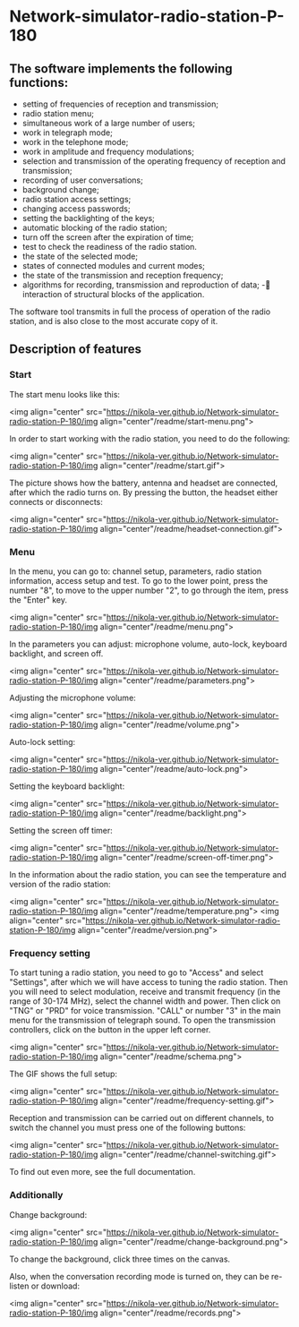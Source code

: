 # Network-simulator-radio-station-P-180

## The software implements the following functions:

- setting of frequencies of reception and transmission;
- radio station menu;
- simultaneous work of a large number of users;
- work in telegraph mode;
- work in the telephone mode;
- work in amplitude and frequency modulations;
- selection and transmission of the operating frequency of reception and transmission;
- recording of user conversations;
- background change;
- radio station access settings;
- changing access passwords;
- setting the backlighting of the keys;
- automatic blocking of the radio station;
- turn off the screen after the expiration of time;
- test to check the readiness of the radio station.
- the state of the selected mode;
- states of connected modules and current modes;
- the state of the transmission and reception frequency;
- algorithms for recording, transmission and reproduction of data;
  - interaction of structural blocks of the application.

The software tool transmits in full the process of operation of the radio station, and is also close to the most accurate copy of it.

## Description of features

### Start

The start menu looks like this:

<img align="center" src="https://nikola-ver.github.io/Network-simulator-radio-station-P-180/img align="center"/readme/start-menu.png">

In order to start working with the radio station, you need to do the following:

<img align="center" src="https://nikola-ver.github.io/Network-simulator-radio-station-P-180/img align="center"/readme/start.gif">

The picture shows how the battery, antenna and headset are connected, after which the radio turns on.
By pressing the button, the headset either connects or disconnects:

<img align="center" src="https://nikola-ver.github.io/Network-simulator-radio-station-P-180/img align="center"/readme/headset-connection.gif">

### Menu

In the menu, you can go to: channel setup, parameters, radio station information, access setup and test. To go to the lower point, press the number "8", to move to the upper number "2", to go through the item, press the "Enter" key.

<img align="center" src="https://nikola-ver.github.io/Network-simulator-radio-station-P-180/img align="center"/readme/menu.png">

In the parameters you can adjust: microphone volume, auto-lock, keyboard backlight, and screen off.

<img align="center" src="https://nikola-ver.github.io/Network-simulator-radio-station-P-180/img align="center"/readme/parameters.png">

Adjusting the microphone volume:

<img align="center" src="https://nikola-ver.github.io/Network-simulator-radio-station-P-180/img align="center"/readme/volume.png">

Auto-lock setting:

<img align="center" src="https://nikola-ver.github.io/Network-simulator-radio-station-P-180/img align="center"/readme/auto-lock.png">

Setting the keyboard backlight:

<img align="center" src="https://nikola-ver.github.io/Network-simulator-radio-station-P-180/img align="center"/readme/backlight.png">

Setting the screen off timer:

<img align="center" src="https://nikola-ver.github.io/Network-simulator-radio-station-P-180/img align="center"/readme/screen-off-timer.png">

In the information about the radio station, you can see the temperature and version of the radio station:

<img align="center" src="https://nikola-ver.github.io/Network-simulator-radio-station-P-180/img align="center"/readme/temperature.png">
<img align="center" src="https://nikola-ver.github.io/Network-simulator-radio-station-P-180/img align="center"/readme/version.png">

### Frequency setting

To start tuning a radio station, you need to go to "Access" and select "Settings", after which we will have access to tuning the radio station. Then you will need to select modulation, receive and transmit frequency (in the range of 30-174 MHz), select the channel width and power. Then click on "TNG" or "PRD" for voice transmission. "CALL" or number "3" in the main menu for the transmission of telegraph sound. To open the transmission controllers, click on the button in the upper left corner.

<img align="center" src="https://nikola-ver.github.io/Network-simulator-radio-station-P-180/img align="center"/readme/schema.png">

The GIF shows the full setup:

<img align="center" src="https://nikola-ver.github.io/Network-simulator-radio-station-P-180/img align="center"/readme/frequency-setting.gif">

Reception and transmission can be carried out on different channels, to switch the channel you must press one of the following buttons:

<img align="center" src="https://nikola-ver.github.io/Network-simulator-radio-station-P-180/img align="center"/readme/channel-switching.gif">

To find out even more, see the full documentation.

### Additionally

Change background:

<img align="center" src="https://nikola-ver.github.io/Network-simulator-radio-station-P-180/img align="center"/readme/change-background.png">

To change the background, click three times on the canvas.

Also, when the conversation recording mode is turned on, they can be re-listen or download:

<img align="center" src="https://nikola-ver.github.io/Network-simulator-radio-station-P-180/img align="center"/readme/records.png">
